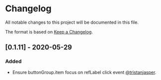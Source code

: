 # Changelog

All notable changes to this project will be documented in this file.

The format is based on [Keep a Changelog](https://keepachangelog.com/en/1.0.0/).

## [0.1.11] - 2020-05-29

### Added

- Ensure buttonGroup.item focus on refLabel click event [@tristanjasper](https://github.com/tristanjasper).

